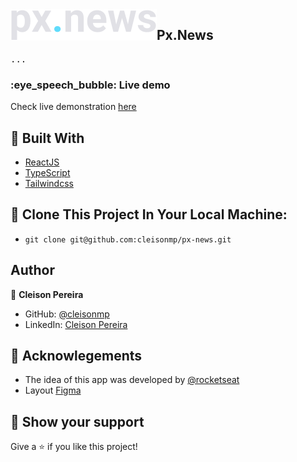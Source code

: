<img align="left" src="https://github.com/cleisonmp/px-news/blob/main/public/images/logo.svg" height="50"/>
<h2>Px.News</h2>

<pre>
...
</pre>

<h3>:eye_speech_bubble: Live demo</h3>

Check live demonstration [here](https://px-news.vercel.app/)

## 🧪 Built With

- [ReactJS](https://reactjs.org)
- [TypeScript](https://www.typescriptlang.org/)
- [Tailwindcss](https://tailwindcss.com/)

## 🚀 Clone This Project In Your Local Machine:

- `git clone git@github.com:cleisonmp/px-news.git`

## Author

👤 **Cleison Pereira**

- GitHub: [@cleisonmp](https://github.com/cleisonmp)
- LinkedIn: [Cleison Pereira](https://www.linkedin.com/in/cleison-pereira-00582639/)


## 📝 Acknowlegements

- The idea of this app was developed by [@rocketseat](https://github.com/rocketseat)
- Layout [Figma](https://www.figma.com/file/gl0fHkQgvaUfXNjuwGtDDs/ig.news/duplicate)

## 🔖 Show your support

Give a ⭐️ if you like this project!